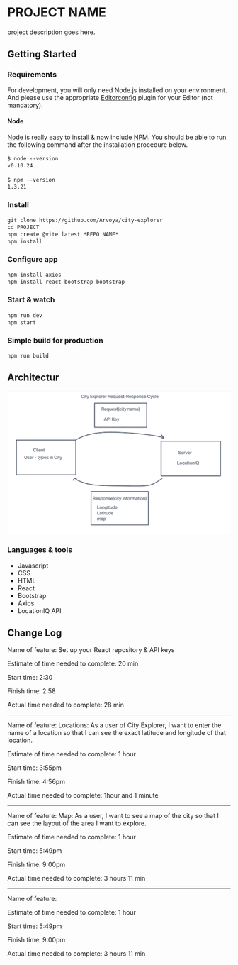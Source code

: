 # PROJECT NAME

project description goes here.

## Getting Started

### Requirements

For development, you will only need Node.js installed on your environment.
And please use the appropriate [Editorconfig](http://editorconfig.org/) plugin for your Editor (not mandatory).

#### Node

[Node](http://nodejs.org/) is really easy to install & now include [NPM](https://npmjs.org/).
You should be able to run the following command after the installation procedure
below.

    $ node --version
    v0.10.24

    $ npm --version
    1.3.21

### Install

    git clone https://github.com/Arvoya/city-explorer
    cd PROJECT
    npm create @vite latest *REPO NAME*
    npm install

### Configure app

    npm install axios
    npm install react-bootstrap bootstrap

### Start & watch

    npm run dev
    npm start

### Simple build for production

    npm run build

## Architectur

![Web Drawing](./public/drawing.png)

### Languages & tools

* Javascript
* CSS
* HTML
* React
* Bootstrap
* Axios
* LocationIQ API

## Change Log

Name of feature: Set up your React repository & API keys

Estimate of time needed to complete: 20 min

Start time: 2:30

Finish time: 2:58

Actual time needed to complete: 28 min

---

Name of feature: Locations: As a user of City Explorer, I want to enter the name of a location so that I can see the exact latitude and longitude of that location.

Estimate of time needed to complete: 1 hour

Start time: 3:55pm

Finish time: 4:56pm

Actual time needed to complete: 1hour and 1 minute

---

Name of feature: Map: As a user, I want to see a map of the city so that I can see the layout of the area I want to explore.

Estimate of time needed to complete: 1 hour

Start time: 5:49pm

Finish time: 9:00pm

Actual time needed to complete: 3 hours 11 min

---

Name of feature: 

Estimate of time needed to complete: 1 hour

Start time: 5:49pm

Finish time: 9:00pm

Actual time needed to complete: 3 hours 11 min